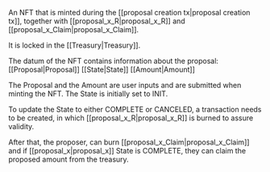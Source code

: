An NFT that is minted during the [[proposal creation tx|proposal creation tx]], together with [[proposal_x_R|proposal_x_R]] and [[proposal_x_Claim|proposal_x_Claim]].

It is locked in the [[Treasury|Treasury]].

The datum of the NFT contains information about the proposal:
	[[Proposal|Proposal]]
	[[State|State]]
	[[Amount|Amount]]

The Proposal and the Amount are user inputs and are submitted when minting the NFT. The State is initially set to INIT.

To update the State to either COMPLETE or CANCELED, a transaction needs to be created, in which [[proposal_x_R|proposal_x_R]] is burned to assure validity.

After that, the proposer, can burn [[proposal_x_Claim|proposal_x_Claim]] and if [[proposal_x|proposal_x]] State is COMPLETE, they can claim the proposed amount from the treasury.

